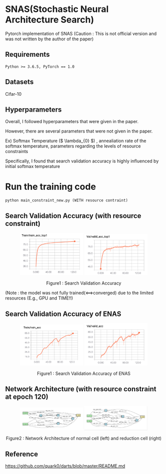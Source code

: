 # SNAS(Stochastic Neural Architecture Search)
Pytorch implementation of SNAS (Caution : This is not official version and was not written by the author of the paper)

## Requirements
```
Python >= 3.6.5, PyTorch == 1.0
```

## Datasets
Cifar-10

## Hyperparameters
Overall, I followed hyperparameters that were given in the paper.

However, there are several parameters that were not given in the paper.

Ex) Softmax Temperature ($ \lambda_{0} $) , annealiation rate of the softmax temperature, parameters regarding the levels of resource constraints

Specifically, I found that search validation accuracy is highly influenced by initial softmax temperature
# Run the training code
```
python main_constraint_new.py (WITH resource contraint)

```


## Search Validation Accuracy (with resource constraint)
<p align="center">
<img src="./train.png" alt="train" width="40%">
<img src="./test.png" alt="test" width="40%"></p>
<p align="center">
Figure1 : Search Validation Accuracy
</p>
(Note : the model was not fully trained(<==>converged) due to the limited resources (E.g., GPU and TIME!!)

## Search Validation Accuracy of ENAS
<p align="center">
<img src="./enas_train.png" alt="enas_train" width="40%">
<img src="./enas_validation.png" alt="enas_validation" width="40%"></p>
<p align="center">
Figure1 : Search Validation Accuracy of ENAS
</p>

## Network Architecture (with resource constraint at epoch 120)
<p align="center">
<img src="./Normal_cell.png" alt="Normal Cell" width="40%">
<img src="./Reduction_Cell.png" alt="Reduction Cell" width="40%">
</p>
<p align="center">
Figure2 : Network Architecture of normal cell (left) and reduction cell (right)
</p>


## Reference
https://github.com/quark0/darts/blob/master/README.md
